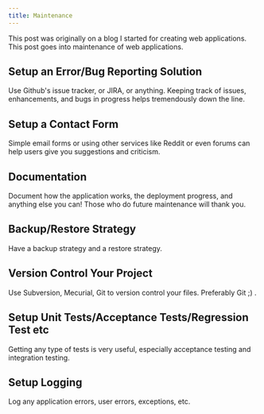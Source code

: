 ```yaml
---
title: Maintenance
---
```


This post was originally on a blog I started for creating web applications. This post goes into maintenance of web applications.

## Setup an Error/Bug Reporting Solution

Use Github's issue tracker, or JIRA, or anything.  Keeping track of issues, enhancements, and bugs in progress helps tremendously down the line.

## Setup a Contact Form

Simple email forms or using other services like Reddit or even forums can help users give you suggestions and criticism.

## Documentation

Document how the application works, the deployment progress, and anything else you can!  Those who do future maintenance will thank you.

## Backup/Restore Strategy

Have a backup strategy and a restore strategy.

## Version Control Your Project

Use Subversion, Mecurial, Git to version control your files.  Preferably Git ;) .

## Setup Unit Tests/Acceptance Tests/Regression Test etc

Getting any type of tests is very useful, especially acceptance testing and integration testing.

## Setup Logging

Log any application errors, user errors, exceptions, etc.
